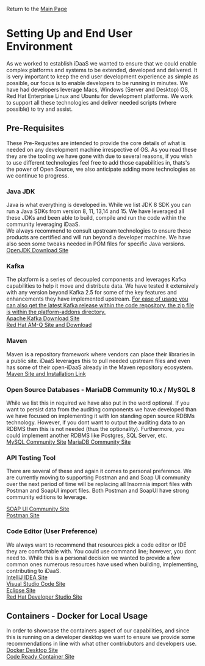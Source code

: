 Return to the <a href="https://project-herophilus.github.io/Project-Herophilus-Assets/" target="_blank">Main Page</a>

# Setting Up and End User Environment
As we worked to establish iDaaS we wanted to ensure that we could enable complex platforms and systems to
be extended, developed and delivered. It is very important to keep the end user development
experience as simple as possible, our focus is to enable developers to be running in minutes. We have had 
developers leverage Macs, Windows (Server and Desktop) OS, Red Hat Enterprise Linux and Ubuntu for development
platforms. We work to support all these technologies and deliver needed scripts (where possible) to try and assist.

## Pre-Requisites
These Pre-Requsites are intended to provide the core details of what is needed on any development machine 
irrespective of OS. As you read these they are the tooling we have gone with due to several reasons, if you wish to use
different technologies feel free to add those capabilities in, thats's the power of Open Source, we also anticipate adding more
technologies as we continue to progress.

### Java JDK
Java is what everything is developed in. While we list JDK 8 SDK you can run a Java SDKs from
version 8, 11, 13,14 and 15. We have leveraged all these JDKs and been able to build, compile and run the
code within the community leveraging iDaaS.
<br>
We always recommend to consult upstream technologies to ensure these products
are certified and will run beyond a developer machine. We have also seen some tweaks needed in POM files for
specific Java versions.<br>
<a href="https://developers.redhat.com/products/openjdk/download" target=_blank>OpenJDK Download Site</a>

### Kafka
The platform is a series of decoupled components and leverages Kafka capabilities to help it move and distribute data.
We have tested it extensively with any version beyond Kafka 2.5 for some of the key features and enhancements they have
implemented upstream.
<u>
For ease of usage you can also get the latest Kafka release within the code repository, the
zip file is within the platform-addons directory.
</u>
<br>
<a href="https://kafka.apache.org/downloads" target=_blank>Apache Kafka Download Site</a><br>
<a href="https://access.redhat.com/products/red-hat-amq#streams" target=_blank>Red Hat AM-Q Site and Download</a>

### Maven
Maven is a repository framework where vendors can place their libraries in a public site. iDaaS leverages this to
pull needed upstream files and even has some of their open-iDaaS already in the Maven repository ecosystem.
<a href=" https://maven.apache.org/install.html" target=_blank>Maven Site and Installation Link</a>

### Open Source Databases - MariaDB Community 10.x / MySQL 8
While we list this in required we have also put in the word optional. If you want to persist data from the auditing
components we have developed than we have focused on implementing it with lon standing open source RDBMs technology.
However, if you dont want to output the auditing data to an RDBMS then this is not needed (thus the optionality).
Furthermore, you could implement another RDBMS like Postgres, SQL Server, etc. <br>
<a href="https://dev.mysql.com/downloads/" target=_blank>MySQL Community Site</a>
<a href="https://mariadb.com/downloads/" target=_blank>MariaDB Community Site</a>

### API Testing Tool
There are several of these and again it comes to personal preference. We are currently moving to supporting Postman and
and Soap UI community over the next period of time will be replacing all Insomnia import files with Postman and SoapUI 
import files. Both Postman and SoapUI have strong community editions to leverage.

<a href="https://www.soapui.org/tools/soapui/" target=_blank>SOAP UI Community Site</a><br>
<a href="https://www.postman.com/product/api-client/" target=_blank>Postman Site</a><br>

### Code Editor (User Preference)
We always want to recommend that resources pick a code editor or IDE they are comfortable with. You could use command line; however, 
you dont need to. While this is a personal decision we wanted to provide a few common ones numerous resources have used when building, implementing,
contributing to iDaaS. <br>
<a href="https://www.jetbrains.com/idea/" target=_blank>IntelliJ IDEA Site</a><br>
<a href="https://code.visualstudio.com/" target=_blank>Visual Studio Code Site</a><br>
<a href="https://www.eclipse.org" target=_blank>Eclipse Site</a><br>
<a href="https://developers.redhat.com/products/codeready-studio/download?extIdCarryOver=true&sc_cid=701f2000001OH7EAAW" target=_blank>Red Hat Developer Studio Site</a><br/>

## Containers - Docker for Local Usage
In order to showcase the containers aspect of our capabilities,  and since this is running on a developer desktop we 
want to ensure we provide some recommendations in line with what other contriubutors and developers use. <br>
<a href="https://www.docker.com/products/docker-desktop" target=_blank>Docker Desktop Site</a><br>
<a href="https://developers.redhat.com/products/codeready-containers/overview" target=_blank>Code Ready Container Site</a><br>
